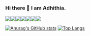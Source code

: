 ### Hi there 👋 I am Adhithia.

![](https://img.shields.io/badge/Code-Python-informational?style=flat&logo=Python&logoColor=white&color=2bbc8a)![](https://img.shields.io/badge/Visualize-PowerBI-informational?style=flat&logo=Power-BI&logoColor=white&color=2bbc8a)![](https://img.shields.io/badge/Visualize-Tableau-informational?style=flat&logo=Power-BI&logoColor=white&color=2bbc8a)![](https://img.shields.io/badge/Editor-Photoshop-informational?style=flat&logo=Adobe-Photoshop&logoColor=white&color=2bbc8a)![](https://img.shields.io/badge/Editor-AfterEffects-informational?style=flat&logo=Adobe-After-Effects&logoColor=white&color=2bbc8a)![](https://img.shields.io/badge/Code-Android-informational?style=flat&logo=Android&logoColor=white&color=2bbc8a)![](https://img.shields.io/badge/Tools-AndroidStudio-informational?style=flat&logo=Android-Studio&logoColor=white&color=2bbc8a)
<!--
**Adhithia/Adhithia** is a ✨ _special_ ✨ repository because its `README.md` (this file) appears on your GitHub profile.


Here are some ideas to get you started:

- 🔭 I’m currently working on ...
- 🌱 I’m currently learning ...
- 👯 I’m looking to collaborate on ...
- 🤔 I’m looking for help with ...
- 💬 Ask me about ...
- 📫 How to reach me: ...
- 😄 Pronouns: ...
- ⚡ Fun fact: ...
-->

[![Anurag's GitHub stats](https://github-readme-stats.vercel.app/api?username=Adhithia&show_icons=true&theme=vue)](https://github.com/anuraghazra/github-readme-stats)
[![Top Langs](https://github-readme-stats.vercel.app/api/top-langs/?username=Adhithia&layout=compact&theme=vue)](https://github.com/anuraghazra/github-readme-stats)
